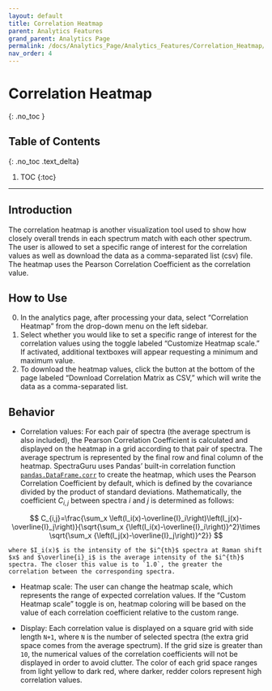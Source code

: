 ```yaml
---
layout: default
title: Correlation Heatmap
parent: Analytics Features
grand_parent: Analytics Page
permalink: /docs/Analytics_Page/Analytics_Features/Correlation_Heatmap/
nav_order: 4
---
```


# Correlation Heatmap
{: .no_toc }

## Table of Contents
{: .no_toc .text_delta}

1. TOC
{:toc}

---

## Introduction

The correlation heatmap is another visualization tool used to show how closely overall trends in each spectrum match with each other spectrum. The user is allowed to set a specific range of interest for the correlation values as well as download the data as a comma-separated list (csv) file. The heatmap uses the Pearson Correlation Coefficient as the correlation value.

## How to Use

0. In the analytics page, after processing your data, select “Correlation Heatmap” from the drop-down menu on the left sidebar.
1. Select whether you would like to set a specific range of interest for the correlation values using the toggle labeled “Customize Heatmap scale.” If activated, additional textboxes will appear requesting a minimum and maximum value.
2. To download the heatmap values, click the button at the bottom of the page labeled “Download Correlation Matrix as CSV,” which will write the data as a comma-separated list.

## Behavior

- Correlation values: For each pair of spectra (the average spectrum is also included), the Pearson Correlation Coefficient is calculated and displayed on the heatmap in a grid according to that pair of spectra. The average spectrum is represented by the final row and final column of the heatmap. SpectraGuru uses Pandas’ built-in correlation function [`pandas.DataFrame.corr`](https://pandas.pydata.org/pandas-docs/stable/reference/api/pandas.DataFrame.corr.html) to create the heatmap, which uses the Pearson Correlation Coefficient by default, which is defined by the covariance divided by the product of standard deviations. Mathematically, the coefficient $C_{i,j}$ between spectra $i$ and $j$ is determined as follows: 

$$
C_{i,j}=\frac{\sum_x \left(I_i(x)-\overline{I}_i\right)\left(I_j(x)-\overline{I}_j\right)}{\sqrt{\sum_x {\left(I_i(x)-\overline{I}_i\right)}^2}\times \sqrt{\sum_x {\left(I_j(x)-\overline{I}_j\right)}^2}}
$$

    where $I_i(x)$ is the intensity of the $i^{th}$ spectra at Raman shift $x$ and $\overline{i}_i$ is the average intensity of the $i^{th}$ spectra. The closer this value is to `1.0`, the greater the correlation between the corresponding spectra.

- Heatmap scale: The user can change the heatmap scale, which represents the range of expected correlation values. If the “Custom Heatmap scale” toggle is on, heatmap coloring will be based on the value of each correlation coefficient relative to the custom range.

- Display: Each correlation value is displayed on a square grid with side length `N+1`, where `N` is the number of selected spectra (the extra grid space comes from the average spectrum). If the grid size is greater than `10`, the numerical values of the correlation coefficients will not be displayed in order to avoid clutter. The color of each grid space ranges from light yellow to dark red, where darker, redder colors represent high correlation values.
